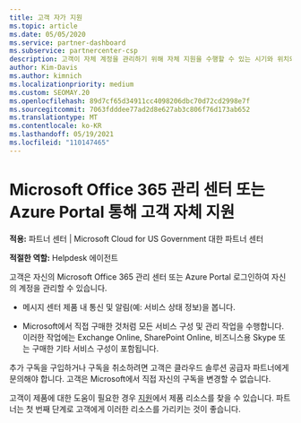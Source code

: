 ```yaml
---
title: 고객 자가 지원
ms.topic: article
ms.date: 05/05/2020
ms.service: partner-dashboard
ms.subservice: partnercenter-csp
description: 고객이 자체 계정을 관리하기 위해 자체 지원을 수행할 수 있는 시기와 위치와 클라우드 솔루션 공급자 파트너에게 연락해야 하는 경우를 알아봅니다.
author: Kim-Davis
ms.author: kimnich
ms.localizationpriority: medium
ms.custom: SEOMAY.20
ms.openlocfilehash: 89d7cf65d34911cc4098206dbc70d72cd2998e7f
ms.sourcegitcommit: 7063fdddee77ad2d8e627ab3c806f76d173ab652
ms.translationtype: MT
ms.contentlocale: ko-KR
ms.lasthandoff: 05/19/2021
ms.locfileid: "110147465"
---
```

# <a name="customer-self-support-through-microsoft-office-365-admin-center-or-through-the-azure-portal"></a>Microsoft Office 365 관리 센터 또는 Azure Portal 통해 고객 자체 지원

**적용:** 파트너 센터 | Microsoft Cloud for US Government 대한 파트너 센터

**적절한 역할:** Helpdesk 에이전트

고객은 자신의 Microsoft Office 365 관리 센터 또는 Azure Portal 로그인하여 자신의 계정을 관리할 수 있습니다.

- 메시지 센터 제품 내 통신 및 알림(예: 서비스 상태 정보)을 봅니다.

- Microsoft에서 직접 구매한 것처럼 모든 서비스 구성 및 관리 작업을 수행합니다. 이러한 작업에는 Exchange Online, SharePoint Online, 비즈니스용 Skype 또는 구매한 기타 서비스 구성이 포함됩니다.

추가 구독을 구입하거나 구독을 취소하려면 고객은 클라우드 솔루션 공급자 파트너에게 문의해야 합니다. 고객은 Microsoft에서 직접 자신의 구독을 변경할 수 없습니다.

고객이 제품에 대한 도움이 필요한 경우 [지원](https://partnercenter.microsoft.com/partner/support)에서 제품 리소스를 찾을 수 있습니다. 파트너는 첫 번째 단계로 고객에게 이러한 리소스를 가리키는 것이 좋습니다.

 

 



